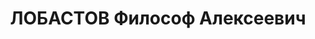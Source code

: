 ---
title: ЛОБАСТОВ Философ Алексеевич
description: "Род. в 1897, Енисейская губ., Красноярский окр. [Ачинский окр.], Козульская\
  \ вол. [Покровская вол.?], ст-ция Чернореченская, обр.: среднее. Проживал: г. Красноярск.\
  \ Заведующий столовой. \n  Арестован 28.08.1936. Обв. по ст. 58-8, 58-10, 58-11\
  \ УК РСФСР. Приговор: ВК ВС СССР, ОСО НКВД СССР**, 24.04.1937 – 10 лет ИТЛ. \n \
  \ Реабилитирован ВК ВС СССР 26.10.1957"
---